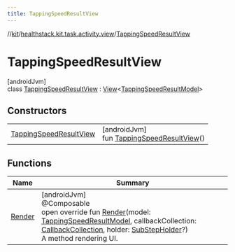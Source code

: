 ```yaml
---
title: TappingSpeedResultView
---
```

//[kit](../../../index.html)/[healthstack.kit.task.activity.view](../index.html)/[TappingSpeedResultView](index.html)



# TappingSpeedResultView



[androidJvm]\
class [TappingSpeedResultView](index.html) : [View](../../healthstack.kit.task.base/-view/index.html)&lt;[TappingSpeedResultModel](../../healthstack.kit.task.activity.model/-tapping-speed-result-model/index.html)&gt;



## Constructors


| | |
|---|---|
| [TappingSpeedResultView](-tapping-speed-result-view.html) | [androidJvm]<br>fun [TappingSpeedResultView](-tapping-speed-result-view.html)() |


## Functions


| Name | Summary |
|---|---|
| [Render](-render.html) | [androidJvm]<br>@Composable<br>open override fun [Render](-render.html)(model: [TappingSpeedResultModel](../../healthstack.kit.task.activity.model/-tapping-speed-result-model/index.html), callbackCollection: [CallbackCollection](../../healthstack.kit.task.base/-callback-collection/index.html), holder: [SubStepHolder](../../healthstack.kit.task.survey.question/-sub-step-holder/index.html)?)<br>A method rendering UI. |

